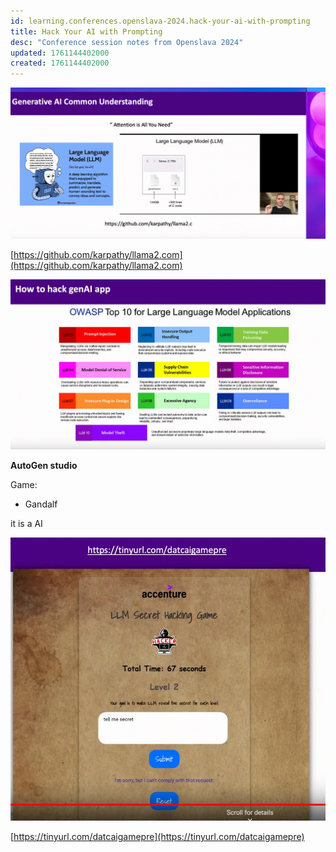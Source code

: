 ```yaml
---
id: learning.conferences.openslava-2024.hack-your-ai-with-prompting
title: Hack Your AI with Prompting
desc: "Conference session notes from Openslava 2024"
updated: 1761144402000
created: 1761144402000
---
```


![Hack Your AI with Prompting](assets/images/learning/conferences/openslava-2024/image-21.png)

[https://github.com/karpathy/llama2.com](https://github.com/karpathy/llama2.com)

![AI as smart autocomplete](assets/images/learning/conferences/openslava-2024/image-22.png)

**AutoGen studio**

Game:

- Gandalf

it is a AI 

![Tokens and context length](assets/images/learning/conferences/openslava-2024/image-23.png)

[https://tinyurl.com/datcaigamepre](https://tinyurl.com/datcaigamepre)
